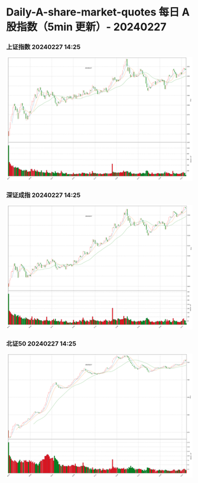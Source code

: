 
# Daily-A-share-market-quotes 每日 A 股指数（5min 更新）- 20240227

### 上证指数 20240227 14:25
![](./fig/2024/2/20240227-sh000001.png)

### 深证成指 20240227 14:25
![](./fig/2024/2/20240227-sz399001.png)

### 北证50 20240227 14:25
![](./fig/2024/2/20240227-bj899050.png)
